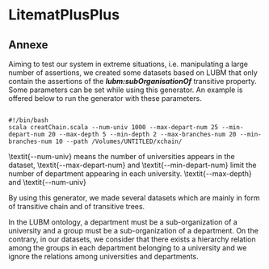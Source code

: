 # LitematPlusPlus



## Annexe
Aiming to test our system in extreme situations, i.e. manipulating a large number of assertions, 
we created some datasets based on LUBM that only contain the assertions of the ***lubm:subOrganisationOf*** transitive property.
Some parameters can be set while using this generator. An example is offered below to run the generator with these parameters.

<pre><code>
#!/bin/bash
scala creatChain.scala --num-univ 1000 --max-depart-num 25 --min-depart-num 20 --max-depth 5 --min-depth 2 --max-branches-num 20 --min-branches-num 10 --path /Volumes/UNTITLED/xchain/
</code></pre>

\textit{--num-univ} means the number of universities appears in the dataset, \textit{--max-depart-num} and \textit{--min-depart-num} limit the number of department appearing in each university. \textit{--max-depth} and \textit{--num-univ}

By using this generator, we made several datasets which are mainly in form of transitive chain and of transitive trees. 

In the LUBM ontology, a department must be a sub-organization of a university and a group must be a sub-organization of a department. On the contrary, in our datasets, we consider that there exists a hierarchy relation among the groups in each department belonging to a university and we ignore the relations among universities and departments.
